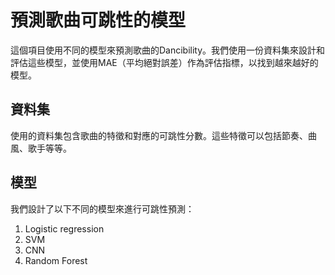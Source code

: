 # 預測歌曲可跳性的模型

這個項目使用不同的模型來預測歌曲的Dancibility。我們使用一份資料集來設計和評估這些模型，並使用MAE（平均絕對誤差）作為評估指標，以找到越來越好的模型。

## 資料集

使用的資料集包含歌曲的特徵和對應的可跳性分數。這些特徵可以包括節奏、曲風、歌手等等。

## 模型

我們設計了以下不同的模型來進行可跳性預測：

1. Logistic regression
2. SVM
3. CNN
4. Random Forest
